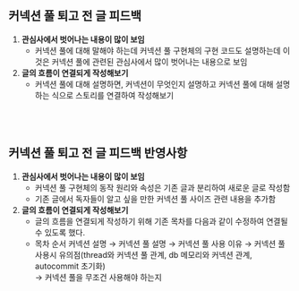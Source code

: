 ## 커넥션 풀 퇴고 전 글 피드백
1. **관심사에서 벗어나는 내용이 많이 보임**
    - 커넥션 풀에 대해 말해야 하는데 커넥션 풀 구현체의 구현 코드도 설명하는데 이것은 커넥션 풀에 관련된 관심사에서 많이 벗어나는 내용으로 보임
2. **글의 흐름이 연결되게 작성해보기**
    - 커넥션 풀에 대해 설명하면, 커넥션이 무엇인지 설명하고 커넥션 풀에 대해 설명하는 식으로 스토리를 연결하여 작성해보기
  
  <br><br>
  ## 커넥션 풀 퇴고 전 글 피드백 반영사항

1. **관심사에서 벗어나는 내용이 많이 보임**
    - 커넥션 풀 구현체의 동작 원리와 속성은 기존 글과 분리하여 새로운 글로 작성함
    - 기존 글에서 독자들이 알고 싶을 만한 커넥션 풀 사이즈 관련 내용을 추가함
2. **글의 흐름이 연결되게 작성해보기**
    - 글의 흐름을 연결되게 작성하기 위해 기존 목차를 다음과 같이 수정하여 연결될 수 있도록 했다.
    - 목차 순서
      커넥션 설명 → 커넥션 풀 설명 → 커넥션 풀 사용 이유 → 커넥션 풀 사용시 유의점(thread와 커넥션 풀 관계, db 메모리와 커넥션 관계, autocommit 초기화)  
       → 커넥션 풀을 무조건 사용해야 하는지
